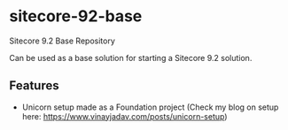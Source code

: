 # sitecore-92-base
Sitecore 9.2 Base Repository


Can be used as a base solution for starting a Sitecore 9.2 solution.

## Features

- Unicorn setup made as a Foundation project (Check my blog on setup here: https://www.vinayjadav.com/posts/unicorn-setup)
